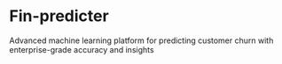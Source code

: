 # Fin-predicter
Advanced machine learning platform for predicting customer churn with enterprise-grade accuracy and insights
